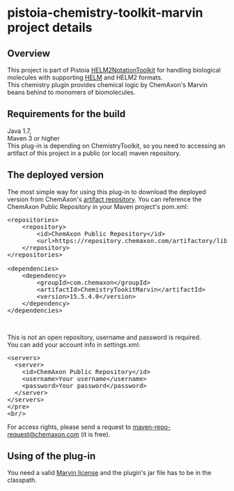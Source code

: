 # pistoia-chemistry-toolkit-marvin project details

## Overview
This project is part of Pistoia <a href="https://github.com/PistoiaHELM/HELM2NotationToolkit">HELM2NotationToolkit</a> 
for handling biological molecules with supporting <a href="http://www.pistoiaalliance.org/projects/hierarchical-editing-language-for-macromolecules-helm/">HELM</a> 
and HELM2 formats.<br/>
This chemistry plugin provides chemical logic by ChemAxon's Marvin beans behind to monomers of biomolecules.

## Requirements for the build
Java 1.7, <br/>
Maven 3 or higher <br/>
This plug-in is depending on ChemistryToolkit, so you need to accessing an artifact of this project in a public (or local) maven repository.

## The deployed version
The most simple way for using this plug-in to download the deployed version from ChemAxon's <a href="https://repository.chemaxon.com/artifactory/webapp/login.html?0">artifact repository</a>.
You can reference the ChemAxon Public Repository in your Maven project's pom.xml:
<pre>
&lt;repositories&gt;
    &lt;repository&gt;
        &lt;id&gt;ChemAxon Public Repository&lt;/id&gt;
        &lt;url&gt;https://repository.chemaxon.com/artifactory/libs-release&lt;/url&gt;
    &lt;/repository&gt;
&lt;/repositories&gt;
 
&lt;dependencies&gt;
    &lt;dependency&gt;
        &lt;groupId&gt;com.chemaxon&lt;/groupId&gt;
        &lt;artifactId&gt;ChemistryTookitMarvin&lt;/artifactId&gt;
        &lt;version&gt;15.5.4.0&lt;/version&gt;
    &lt;/dependency&gt;
&lt;/dependencies&gt;
</pre><br/>
This is not an open repository, username and password is required.<br/>
You can add your account info in settings.xml:<br/>
<pre>
&lt;servers&gt;
  &lt;server&gt;
    &lt;id&gt;ChemAxon Public Repository&lt;/id&gt;
    &lt;username&gt;Your username&lt;/username&gt;
    &lt;password&gt;Your password&lt;/password&gt;
  &lt;/server&gt;
&lt;/servers&gt;
&lt;/pre&gt;
&lt;br/&gt;
</pre>
For access rights, please send a request to maven-repo-request@chemaxon.com (it is free).

## Using of the plug-in
You need a valid <a href="https://docs.chemaxon.com/display/docs/About+ChemAxon+Licensing+LIC">Marvin license</a> and the plugin's jar file has to be in the classpath.
